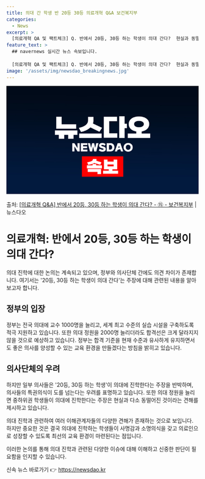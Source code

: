 ```yaml
---
title: 의대 간 학생 반 20등 30등 의료개혁 Q&A 보건복지부
categories:
  - News
excerpt: >
  [의료개혁 QA 및 팩트체크] Q. 반에서 20등, 30등 하는 학생이 의대 간다?  현실과 동떨어진 주장입…
feature_text: >
  ## navernews 실시간 뉴스 속보입니다.

  [의료개혁 QA 및 팩트체크] Q. 반에서 20등, 30등 하는 학생이 의대 간다?  현실과 동떨어진 주장입…
image: '/assets/img/newsdao_breakingnews.jpg'
---
```


![뉴스다오 속보](/assets/img/newsdao_breakingnews.jpg)

<p>출처: <a href="https://newsdao.kr/3460" rel="dofollow">[의료개혁 Q&A] 반에서 20등, 30등 하는 학생이 의대 간다? - ⑮ - 보건복지부</a> | 뉴스다오</p>

<h1>의료개혁: 반에서 20등, 30등 하는 학생이 의대 간다?</h1>

의대 진학에 대한 논의는 계속되고 있으며, 정부와 의사단체 간에도 의견 차이가 존재합니다. 여기서는 '20등, 30등 하는 학생이 의대 간다'는 주장에 대해 관련된 내용을 알아보고자 합니다.

<h2 data-ke-size="size26">정부의 입장</h2>
정부는 전국 의대에 교수 1000명을 늘리고, 세계 최고 수준의 실습 시설을 구축하도록 적극 지원하고 있습니다. 또한 의대 정원을 2000명 늘리더라도 합격선은 크게 달라지지 않을 것으로 예상하고 있습니다. 정부는 합격 기준을 현재 수준과 유사하게 유지하면서도 좋은 의사를 양성할 수 있는 교육 환경을 만들겠다는 방침을 밝히고 있습니다.

<h2 data-ke-size="size26">의사단체의 우려</h2>
하지만 일부 의사들은 '20등, 30등 하는 학생'이 의대에 진학한다는 주장을 반박하며, 의사들의 특권의식이 도를 넘는다는 우려를 표명하고 있습니다. 또한 의대 정원을 늘리면 중하위권 학생들이 의대에 진학한다는 주장은 현실과 다소 동떨어진 것이라는 견해를 제시하고 있습니다.

의대 진학과 관련하여 여러 이해관계자들의 다양한 견해가 존재하는 것으로 보입니다. 하지만 중요한 것은 결국 의대에 진학하는 학생들이 사명감과 소명의식을 갖고 의료인으로 성장할 수 있도록 최선의 교육 환경이 마련된다는 점입니다.

이러한 논의를 통해 의대 진학과 관련된 다양한 이슈에 대해 이해하고 신중한 판단이 필요함을 인지할 수 있습니다. 

신속 뉴스 바로가기 👉 <a href="https://newsdao.kr" rel="dofollow">https://newsdao.kr</a>


